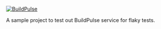 [![BuildPulse](https://buildpulse.io/@chockseswaramurthy/sample_buildpulse_project/flaky/badges.svg)](https://buildpulse.io/@chockseswaramurthy/sample_buildpulse_project)

A sample project to test out BuildPulse service for flaky tests.
